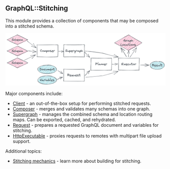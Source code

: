 ## GraphQL::Stitching

This module provides a collection of components that may be composed into a stitched schema.

![Library flow](./images/library.png)

Major components include:

- [Client](./client.md) - an out-of-the-box setup for performing stitched requests.
- [Composer](./composer.md) - merges and validates many schemas into one graph.
- [Supergraph](./supergraph.md) - manages the combined schema and location routing maps. Can be exported, cached, and rehydrated.
- [Request](./request.md) - prepares a requested GraphQL document and variables for stitching.
- [HttpExecutable](./http_executable.md) - proxies requests to remotes with multipart file upload support.

Additional topics:

- [Stitching mechanics](./mechanics.md) - learn more about building for stitching.
